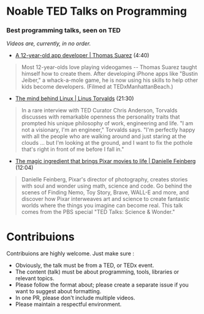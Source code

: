 # Noable TED Talks on Programming
### Best programming talks, seen on TED

_Videos are, currently, in no order._


* [A 12-year-old app developer | Thomas Suarez](https://www.youtube.com/watch?v=Fkd9TWUtFm0)  (4:40)

>Most 12-year-olds love playing videogames -- Thomas Suarez taught himself how to create them. After developing iPhone apps like "Bustin Jeiber," a whack-a-mole game, he is now using his skills to help other kids become developers. (Filmed at TEDxManhattanBeach.)

* [The mind behind Linux | Linus Torvalds](https://www.youtube.com/watch?v=o8NPllzkFhE) (21:30)

>In a rare interview with TED Curator Chris Anderson, Torvalds discusses with remarkable openness the personality traits that prompted his unique philosophy of work, engineering and life. "I am not a visionary, I'm an engineer," Torvalds says. "I'm perfectly happy with all the people who are walking around and just staring at the clouds ... but I'm looking at the ground, and I want to fix the pothole that's right in front of me before I fall in."

* [The magic ingredient that brings Pixar movies to life | Danielle Feinberg](https://www.youtube.com/watch?v=Z1R1z9ipFnM) (12:04)

>Danielle Feinberg, Pixar's director of photography, creates stories with soul and wonder using math, science and code. Go behind the scenes of Finding Nemo, Toy Story, Brave, WALL-E and more, and discover how Pixar interweaves art and science to create fantastic worlds where the things you imagine can become real. This talk comes from the PBS special "TED Talks: Science & Wonder."


# Contribuions
Contribuions are highly welcome. Just make sure :

* Obviously, the talk must be from a TED, or TEDx event.
* The content (talk) must be about programming, tools, libraries or relevant topics.
* Please follow the format about; please create a separate issue if you want to suggest about formatting.
* In one PR, please don't include multiple videos.
* Please maintain a respectful environment.
